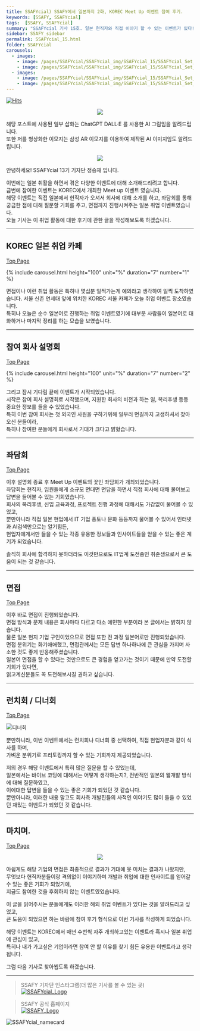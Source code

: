 ```yaml
---
title: SSAFYcial) SSAFY에서 일본까지 2화, KOREC Meet Up 이벤트 참여 후기.
keywords: [SSAFY, SSAFYcial]
tags:  [SSAFY, SSAFYcial]
summary: "SSAFYcial 기사 15호. 일본 현직자와 직접 이야기 할 수 있는 이벤트가 있다!"
sidebar: SSAFY_sidebar
permalink: SSAFYcial_15.html
folder: SSAFYcial
carousels:
  - images: 
    - image: /pages/SSAFYcial/SSAFYcial_img/SSAFYcial_15/SSAFYcial_Set_01.jpg
    - image: /pages/SSAFYcial/SSAFYcial_img/SSAFYcial_15/SSAFYcial_Set_02.jpg
  - images: 
    - image: /pages/SSAFYcial/SSAFYcial_img/SSAFYcial_15/SSAFYcial_Set_03.jpg
    - image: /pages/SSAFYcial/SSAFYcial_img/SSAFYcial_15/SSAFYcial_Set_04.jpg
---
```

<a href="https://hits.sh/jsj0per.github.io/SSAFYcial_15.html/"><img alt="Hits" src="https://hits.sh/jsj0per.github.io/SSAFYcial_15.html.svg?style=for-the-badge&label=PostView&color=347DBE&logo=Perso"/></a>

<div style="text-align: center;">
  <img src="/pages/SSAFYcial/SSAFYcial_img/SSAFY_to_JAPAN.png"/>
</div>

해당 포스트에 사용된 일부 삽화는 ChatGPT DALL·E 를 사용한 AI 그림임을 알려드립니다.  
또한 저를 형상화한 이모지는 삼성 AR 이모지를 이용하여 제작된 AI 이미지임도 알려드립니다.    

<div style="text-align: center;">
  <img src="/pages/SSAFYcial/SSAFYcial_img/JSJ_Hello.png"/>
</div>

안녕하세요! SSAFYcial 13기 기자단 정승재 입니다.  

이번에는 일본 취활을 하면서 겪은 다양한 이벤트에 대해 소개해드리려고 합니다.  
금번에 참여한 이벤트는 KOREC에서 개최한 Meet up 이벤트 였습니다.  
해당 이벤트는 직접 일본에서 현직자가 오셔서 회사에 대해 소개를 하고, 좌담회를 통해 궁금한 점에 대해 질문할 기회를 주고, 면접까지 진행시켜주는 일본 취업 이벤트였습니다.  
오늘 기사는 이 취업 활동에 대한 후기에 관한 글을 작성해보도록 하겠습니다.

---

## KOREC 일본 취업 카페

[Top Page](#)

  {% include carousel.html height="100" unit="%" duration="7" number="1" %}

면접이나 이런 취업 활동은 특히나 몇십분 일찍가는게 예의라고 생각하여 일찍 도착하였습니다.
서울 신촌 연세대 앞에 위치한 KOREC 서울 카페가 오늘 취업 이벤트 장소였습니다.  
특히나 오늘은 순수 일본어로 진행하는 취업 이벤트였기에 대부분 사람들이 일본어로 대화하거나 마지막 정리를 하는 모습을 보였습니다.  

---

## 참여 회사 설명회

[Top Page](#)

  {% include carousel.html height="100" unit="%" duration="7" number="2" %}

그리고 잠시 기다림 끝에 이벤트가 시작되었습니다.  
시작은 참여 회사 설명회로 시작했으며, 지원한 회사의 비전과 하는 일, 복리후생 등등 중요한 정보를 들을 수 있었습니다.  
특히 이번 참여 회사는 첫 외국인 사원을 구하기위해 일부러 먼길까지 고생하셔서 찾아오신 분들이라,  
특히나 참여한 분들에게 회사로서 기대가 크다고 밝혔습니다.  

---

## 좌담회

[Top Page](#)

이후 설명회 종료 후 Meet Up 이벤트의 꽃인 좌담회가 개최되었습니다.  
좌담회는 현직자, 임원들에게 소규모 면대면 면담을 하면서 직접 회사에 대해 물어보고 답변을 들어볼 수 있는 기회였습니다.  
회사의 복리후생, 신입 교육과정, 프로젝트 진행 과정에 대해서도 가감없이 물어볼 수 있었고,  
뿐만아니라 직접 일본 현업에서 IT 기업 풍토나 문화 등등까지 물어볼 수 있어서 인터넷과 AI검색만으로는 알기힘든,  
현업자에게서만 들을 수 있는 각종 유용한 정보들과 인사이트들을 얻을 수 있는 좋은 계기가 되었습니다.  

솔직히 회사에 합격하지 못하더라도 이것만으로도 IT업계 도전중인 취준생으로서 큰 도움이 되는 것 같습니다.  

---

## 면접

[Top Page](#)

이후 바로 면접이 진행되었습니다.  
면접 방식과 문제 내용은 회사마다 다르고 다소 예민한 부분이라 본 글에서는 밝히지 않습니다.  
물론 일본 현지 기업 구인이었으므로 면접 또한 전 과정 일본어로만 진행되었습니다.  
면접 분위기는 화기애애했고, 면접관께서는 모든 답변 하나하나에 큰 관심을 가지며 사소한 것도 좋게 반응해주셨습니다.  
일본어 면접을 할 수 있다는 것만으로도 큰 경험을 얻고가는 것이기 때문에 만약 도전할 기회가 있다면,  
읽고계신분들도 꼭 도전해보시길 권하고 싶습니다.  

---

## 런치회 / 디너회

[Top Page](#)

![디너회](/pages/SSAFYcial/SSAFYcial_img/SSAFYcial_15/SSAFYcial_Set_08.jpg)

뿐만하니라, 이번 이벤트에서는 런치회나 디너회 중 선택하여, 직접 현업자분과 같이 식사를 하며,  
가벼운 분위기로 프리토킹까지 할 수 있는 기회까지 제공되었습니다.  

저의 경우 해당 이벤트에서 특히 많은 질문을 할 수 있었는데,  
일본에서는 바이브 코딩에 대해서는 어떻게 생각하는지?, 전반적인 일본의 웹개발 방식에 대해 질문하였고,  
이에대한 답변을 들을 수 있는 좋은 기회가 되었던 것 같습니다.  
뿐만아니라, 이러한 내용 말고도 회사측 개발진들의 사적인 이야기도 많이 들을 수 있었던 재밌는 이벤트가 되었던 것 같습니다.  

---

## 마치며.

[Top Page](#)

<div style="text-align: center;">
  <img src="/pages/SSAFYcial/SSAFYcial_img/JSJ_THANKS.png"/>
</div>  

아쉽게도 해당 기업의 면접은 최종적으로 결과가 기대에 못 미치는 결과가 나왔지만,  
무엇보다 현직자분들이랑 격의없이 이야기하며 개발과 취업에 대한 인사이트를 얻어갈 수 있는 좋은 기회가 되었기에,  
지금도 참여한 것을 후회하지 않는 이벤트였었습니다.  

이 글을 읽어주시는 분들에게도 이러한 해외 취업 이벤트가 있다는 것을 알려드리고 싶었고,  
큰 도움이 되었으면 하는 바람에 참여 후기 형식으로 이번 기사를 작성하게 되었습니다.  

해당 이벤트는 KOREC에서 매년 수번씩 자주 개최하고있는 이벤트라 혹시나 일본 취업에 관심이 있고,  
특히나 내가 가고싶은 기업이라면 참여 안 할 이유를 찾기 힘든 유용한 이벤트라고 생각됩니다.  

그럼 다음 기사로 찾아뵙도록 하겠습니다.  

---

> SSAFY 기자단 인스타그램(더 많은 기사를 볼 수 있는 곳)  
> [![SSAFYcial_Logo](/pages/SSAFYcial/SSAFYcial_img/ssafycial.png)](https://www.instagram.com/hellossafycial)

> SSAFY 공식 홈페이지  
> [![SSAFY_Logo](/pages/SSAFYcial/SSAFYcial_img/new_logo_ssafy.png)](https://www.ssafy.com)

![SSAFYcial_namecard](/pages/SSAFYcial/SSAFYcial_namecard_new.png)
